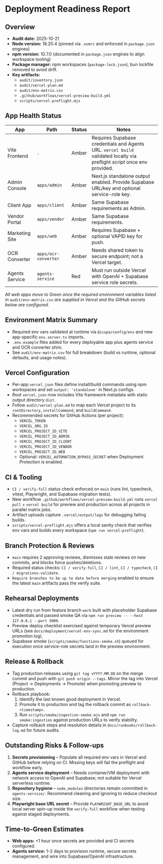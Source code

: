 # Deployment Readiness Report

## Overview
- **Audit date:** 2025-10-21
- **Node version:** 18.20.4 (pinned via `.nvmrc` and enforced in `package.json` engines)
- **npm version:** 10.7.0 (documented in `package.json` engines to align workspace tooling)
- **Package manager:** npm workspaces (`package-lock.json`), bun lockfile removed to avoid drift.
- **Key artifacts:**
  - `audit/inventory.json`
  - `audit/vercel-plan.md`
  - `audit/env-matrix.csv`
  - `.github/workflows/vercel-preview-build.yml`
  - `scripts/vercel-preflight.mjs`

## App Health Status
| App | Path | Status | Notes |
| --- | --- | --- | --- |
| Vite Frontend | `.` | Amber | Requires Supabase credentials and Agents URL. `vercel build` validated locally via preflight script once env provided. |
| Admin Console | `apps/admin` | Amber | Next.js standalone output enabled. Provide Supabase URL/key and optional service-role key. |
| Client App | `apps/client` | Amber | Same Supabase requirements as Admin. |
| Vendor Portal | `apps/vendor` | Amber | Same Supabase requirements. |
| Marketing Site | `apps/web` | Amber | Requires Supabase + optional VAPID key for push. |
| OCR Converter | `apps/ocr-converter` | Amber | Needs shared token to secure endpoint; not a Vercel target. |
| Agents Service | `agents-service` | Red | Must run outside Vercel with OpenAI + Supabase service role secrets. |

_All web apps move to Green once the required environment variables listed in `audit/env-matrix.csv` are supplied in Vercel and the GitHub secrets below are configured._

## Environment Matrix Summary
- Required env vars validated at runtime via `@icupa/config/env` and new app-specific `env.server.ts` imports.
- `.env.example` files added for every deployable app plus agents service and OCR converter shim.
- See `audit/env-matrix.csv` for full breakdown (build vs runtime, optional defaults, and usage notes).

## Vercel Configuration
- Per-app `vercel.json` files define install/build commands using npm workspaces and set `output: 'standalone'` in Next.js configs.
- Root `vercel.json` now includes Vite framework metadata with static output directory `dist`.
- Follow `audit/vercel-plan.md` to map each Vercel project to its `rootDirectory`, `installCommand`, and `buildCommand`.
- Recommended secrets for GitHub Actions (per project):
  - `VERCEL_TOKEN`
  - `VERCEL_ORG_ID`
  - `VERCEL_PROJECT_ID_VITE`
  - `VERCEL_PROJECT_ID_ADMIN`
  - `VERCEL_PROJECT_ID_CLIENT`
  - `VERCEL_PROJECT_ID_VENDOR`
  - `VERCEL_PROJECT_ID_WEB`
  - Optional: `VERCEL_AUTOMATION_BYPASS_SECRET` when Deployment Protection is enabled.

## CI & Tooling
- `CI / verify-full` status check enforced on `main` (runs lint, typecheck, vitest, Playwright, and Supabase migration tests).
- New workflow `.github/workflows/vercel-preview-build.yml` runs `vercel pull` + `vercel build` for preview and production across all projects in parallel matrix jobs.
- Artifact uploads capture `.vercel/output/logs` for debugging failing builds.
- `scripts/vercel-preflight.mjs` offers a local sanity check that verifies env vars and builds every workspace (`npm run vercel:preflight`).

## Branch Protection & Reviews
- `main` requires 2 approving reviews, dismisses stale reviews on new commits, and blocks force pushes/deletions.
- Required status checks: `CI / verify-full`, `CI / lint`, `CI / typecheck`, `CI / migrations-validate`.
- `Require branches to be up to date before merging` enabled to ensure the latest `main` artifacts pass the verify suite.

## Rehearsal Deployments
- Latest dry run from feature branch `work` built with placeholder Supabase credentials and passed smoke QA via `npm run preview -- --host 127.0.0.1 --port 5000`.
- Preview deploy checklist exercised against temporary Vercel preview URLs (see `docs/deployment/vercel-env-sync.md` for the environment promotion log).
- Supabase smoke (`scripts/smoke/functions-smoke.sh`) queued for execution once service-role secrets land in the preview environment.

## Release & Rollback
- Tag production releases using `git tag vYYYY.MM.DD` on the merge commit and push with `git push origin --tags`. Mirror the tag into Vercel (Project → Deployments → Promote) when promoting preview to production.
- Rollback playbook:
  1. Identify the last known good deployment in Vercel.
  2. Promote it to production and tag the rollback commit as `rollback-<timestamp>`.
  3. Run `scripts/smoke/ingestion-smoke.mjs` and `npm run smoke:ingestion` against production URLs to verify stability.
- Capture rollback steps and resolution details in `docs/runbooks/rollback-log.md` for future audits.

## Outstanding Risks & Follow-ups
1. **Secrets provisioning** – Populate all required env vars in Vercel and GitHub before relying on CI. Missing keys will fail the preflight and workflow early.
2. **Agents service deployment** – Needs container/VM deployment with network access to OpenAI and Supabase; not suitable for Vercel serverless runtime.
3. **Repository hygiene** – `node_modules` directories remain committed in `agents-service/`. Recommend cleaning and ignoring to reduce checkout size.
4. **Playwright base URL secret** – Provide `PLAYWRIGHT_BASE_URL` to avoid local server spin-up inside the `verify-full` workflow when testing against staged deployments.

## Time-to-Green Estimates
- **Web apps:** <1 hour once secrets are provided and CI secrets configured.
- **Agents service:** 1–2 days to provision runtime, secure secrets management, and wire into Supabase/OpenAI infrastructure.
